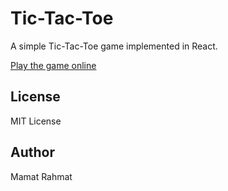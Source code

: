 # Tic-Tac-Toe

A simple Tic-Tac-Toe game implemented in React.

[Play the game online](https://mamat-rahmat.github.io/tictactoe)

## License

MIT License

## Author

Mamat Rahmat